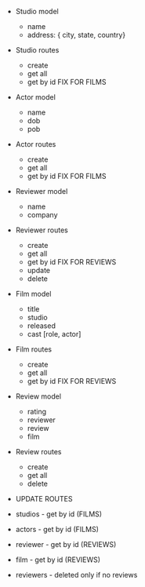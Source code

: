 * Studio model
  * name
  * address: { city, state, country}
* Studio routes
  * create
  * get all
  * get by id FIX FOR FILMS
* Actor model
  * name
  * dob
  * pob
* Actor routes
  * create
  * get all
  * get by id FIX FOR FILMS
* Reviewer model
  * name
  * company
* Reviewer routes
  * create
  * get all
  * get by id FIX FOR REVIEWS
  * update
  * delete
* Film model
  * title
  * studio
  * released
  * cast [role, actor]  
* Film routes
  * create
  * get all
  * get by id FIX FOR REVIEWS
* Review model
  * rating
  * reviewer
  * review
  * film  
* Review routes
  * create
  * get all
  * delete

* UPDATE ROUTES
* studios - get by id (FILMS)
* actors - get by id (FILMS)
* reviewer - get by id (REVIEWS)
* film - get by id (REVIEWS)
* reviewers - deleted only if no reviews